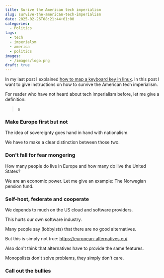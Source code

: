 ```yaml
---
title: Surive the American tech imperialism
slug: survive-the-american-tech-imperialism
date: 2025-02-26T08:21:44+01:00
categories:
  - Politics
tags:
  - tech
  - imperialsm
  - america
  - politics
images:
  - /images/logo.png
draft: true
---
```

In my last post I explained [how to map a keyboard key in linux](/2025/02/24/map-keyboard-key/). In this post I want to give instructions on how to survive the American tech imperialism.

<!--more-->

For reader who have not heard about tech imperialism before, let me give a definition:

> a

### Make Europe first but not

The idea of sovereignty goes hand in hand with nationalism.

We have to make a clear distinction between those two.

### Don't fall for fear mongering

How many people do live in Europe and how many do live the United States?

We are an economic power. Let me give an example: The Norwegian pension fund.

### Self-host, federate and cooperate

We depends to much on the US cloud and software providers.

This hurts our own software industry.

Many people say (lobbyists) that there are no good alternatives.

But this is simply not true: <https://european-alternatives.eu/>

Also don't think that alternatives have to provide the same features.

Monopolists don't solve problems, they simply don't care.

### Call out the bullies


